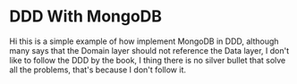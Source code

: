 # DDD With MongoDB

Hi this is a simple example of how implement MongoDB in DDD, although many says that the Domain layer should not reference the Data layer, I don't like to follow the DDD by the book, I thing there is no silver bullet that solve all the problems, that's because I don't follow it. 
